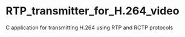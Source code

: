 # RTP_transmitter_for_H.264_video
C application for transmitting H.264 using RTP and RCTP protocols
